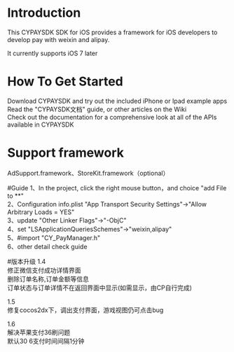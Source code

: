 # Introduction
This CYPAYSDK SDK for iOS provides a framework for iOS developers to develop pay with weixin and alipay. 

It currently supports iOS 7 later

# How To Get Started
Download CYPAYSDK and try out the included iPhone or Ipad example apps<br>
Read the "CYPAYSDK文档" guide, or other articles on the Wiki <br>
Check out the documentation for a comprehensive look at all of the APIs available in CYPAYSDK<br>

# Support framework
AdSupport.framework、StoreKit.framework（optional）

#Guide
1、In the project, click the right mouse button，and choice "add File to **" <br>
2、Configuration info.plist "App Transport Security Settings"->"Allow Arbitrary Loads = YES" <br>
3、update "Other Linker Flags"->"-ObjC" <br>
4、set "LSApplicationQueriesSchemes"->"weixin,alipay" <br>
5、#import "CY_PayManager.h" <br>
6、other detail check guide

#版本升级
1.4<br>
修正微信支付成功详情界面<br>
删除订单名称,订单金额等信息<br>
订单状态与订单详情不在返回界面中显示(如需显示，由CP自行完成)

1.5<br>
修复cocos2dx下，调出支付界面，游戏视图仍可点击bug<br>

1.6<br>
解决苹果支付36刷问题<br>
默认30 6支付时间间隔1分钟

